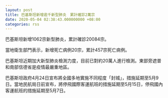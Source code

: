 ```yaml
---
layout: post
title: 巴基斯坦新增逾千新型肺炎　累計確診2萬宗
date: 2020-05-04 02:38:43.000000000 +08:00
categories: rss
---
```


巴基斯坦新增1062宗新型肺炎，累計確診20084宗。

當地衛生部門表示，新增死亡病例20宗，累計457宗死亡病例。

巴基斯坦近期加大新型肺炎檢測力度，目前已對約20萬人進行檢測。東部旁遮普和南部信德省是疫情最嚴重地區。

巴基斯坦政府4月24日宣布將全國多地實施不同程度「封城」，措施延期至5月9日。當地民航局日前宣布，將停飛國際客運航班的措施延期至5月15日，停飛國內客運航班的措施延期至5月7日。
